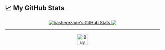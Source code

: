 <!--
**ajb3932/ajb3932** is a ✨ _special_ ✨ repository because its `README.md` (this file) appears on your GitHub profile.

Here are some ideas to get you started:

- 🔭 I’m currently working on ...
- 🌱 I’m currently learning ...
- 👯 I’m looking to collaborate on ...
- 🤔 I’m looking for help with ...
- 💬 Ask me about ...
- 📫 How to reach me: ...
- 😄 Pronouns: ...
- ⚡ Fun fact: ...
-->
## &#x1f4c8; My GitHub Stats
<div align="center">
<a href="https://piandchips.uk">
  <img align="center" src="https://github-readme-stats.vercel.app/api?username=ajb3932&show_icons=true&line_height=33&count_private=true&theme=dark" alt="hasherezade's GitHub Stats" />
</a>

<a href="https://piandchips.uk">
  <img align="center" src="https://github-readme-stats.vercel.app/api/top-langs/?username=ajb3932&&hide=cmake&langs_count=4&line_height=35&theme=dark" />
</a>
</div>

---

<div align="center">
<a href='https://ko-fi.com/F1F11GNNZU' target='_blank'><img height='36' style='border:0px;height:36px;' src='https://storage.ko-fi.com/cdn/kofi4.png?v=6' border='0' alt='Buy Me a Coffee at ko-fi.com' /></a>
</div>
